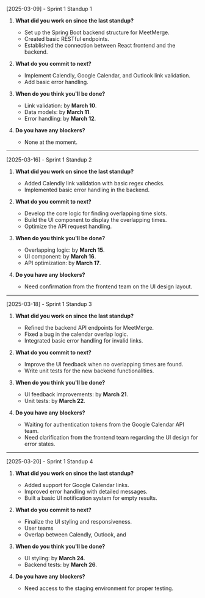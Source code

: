 [2025-03-09] - Sprint 1 Standup 1

1. **What did you work on since the last standup?**
   - Set up the Spring Boot backend structure for MeetMerge.
   - Created basic RESTful endpoints.
   - Established the connection between React frontend and the backend.

2. **What do you commit to next?**
   - Implement Calendly, Google Calendar, and Outlook link validation.
   - Add basic error handling.

3. **When do you think you'll be done?**
   - Link validation: by **March 10**.
   - Data models: by **March 11**.
   - Error handling: by **March 12**.

4. **Do you have any blockers?**
   - None at the moment.

---

[2025-03-16] - Sprint 1 Standup 2

1. **What did you work on since the last standup?**
   - Added Calendly link validation with basic regex checks.
   - Implemented basic error handling in the backend.

2. **What do you commit to next?**
   - Develop the core logic for finding overlapping time slots.
   - Build the UI component to display the overlapping times.
   - Optimize the API request handling.

3. **When do you think you'll be done?**
   - Overlapping logic: by **March 15**.
   - UI component: by **March 16**.
   - API optimization: by **March 17**.

4. **Do you have any blockers?**
   - Need confirmation from the frontend team on the UI design layout.

---

[2025-03-18] - Sprint 1 Standup 3

1. **What did you work on since the last standup?**
   - Refined the backend API endpoints for MeetMerge.
   - Fixed a bug in the calendar overlap logic.
   - Integrated basic error handling for invalid links.

2. **What do you commit to next?**
   - Improve the UI feedback when no overlapping times are found.
   - Write unit tests for the new backend functionalities.

3. **When do you think you'll be done?**
   - UI feedback improvements: by **March 21**.
   - Unit tests: by **March 22**.

4. **Do you have any blockers?**
   - Waiting for authentication tokens from the Google Calendar API team.
   - Need clarification from the frontend team regarding the UI design for error states.

---

[2025-03-20] - Sprint 1 Standup 4

1. **What did you work on since the last standup?**
   - Added support for Google Calendar links.
   - Improved error handling with detailed messages.
   - Built a basic UI notification system for empty results.

2. **What do you commit to next?**
   - Finalize the UI styling and responsiveness.
   - User teams
   - Overlap between Calendly, Outlook, and   

3. **When do you think you'll be done?**
   - UI styling: by **March 24**.
   - Backend tests: by **March 26**.

4. **Do you have any blockers?**
   - Need access to the staging environment for proper testing.

